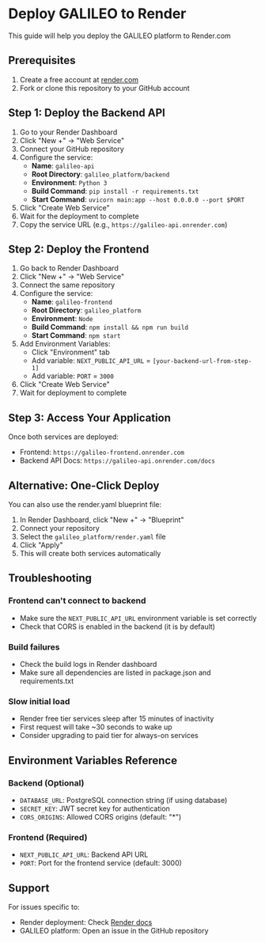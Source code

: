 # Deploy GALILEO to Render

This guide will help you deploy the GALILEO platform to Render.com

## Prerequisites

1. Create a free account at [render.com](https://render.com)
2. Fork or clone this repository to your GitHub account

## Step 1: Deploy the Backend API

1. Go to your Render Dashboard
2. Click "New +" → "Web Service"
3. Connect your GitHub repository
4. Configure the service:
   - **Name**: `galileo-api`
   - **Root Directory**: `galileo_platform/backend`
   - **Environment**: `Python 3`
   - **Build Command**: `pip install -r requirements.txt`
   - **Start Command**: `uvicorn main:app --host 0.0.0.0 --port $PORT`
5. Click "Create Web Service"
6. Wait for the deployment to complete
7. Copy the service URL (e.g., `https://galileo-api.onrender.com`)

## Step 2: Deploy the Frontend

1. Go back to Render Dashboard
2. Click "New +" → "Web Service"
3. Connect the same repository
4. Configure the service:
   - **Name**: `galileo-frontend`
   - **Root Directory**: `galileo_platform`
   - **Environment**: `Node`
   - **Build Command**: `npm install && npm run build`
   - **Start Command**: `npm start`
5. Add Environment Variables:
   - Click "Environment" tab
   - Add variable: `NEXT_PUBLIC_API_URL` = `[your-backend-url-from-step-1]`
   - Add variable: `PORT` = `3000`
6. Click "Create Web Service"
7. Wait for deployment to complete

## Step 3: Access Your Application

Once both services are deployed:
- Frontend: `https://galileo-frontend.onrender.com`
- Backend API Docs: `https://galileo-api.onrender.com/docs`

## Alternative: One-Click Deploy

You can also use the render.yaml blueprint file:

1. In Render Dashboard, click "New +" → "Blueprint"
2. Connect your repository
3. Select the `galileo_platform/render.yaml` file
4. Click "Apply"
5. This will create both services automatically

## Troubleshooting

### Frontend can't connect to backend
- Make sure the `NEXT_PUBLIC_API_URL` environment variable is set correctly
- Check that CORS is enabled in the backend (it is by default)

### Build failures
- Check the build logs in Render dashboard
- Make sure all dependencies are listed in package.json and requirements.txt

### Slow initial load
- Render free tier services sleep after 15 minutes of inactivity
- First request will take ~30 seconds to wake up
- Consider upgrading to paid tier for always-on services

## Environment Variables Reference

### Backend (Optional)
- `DATABASE_URL`: PostgreSQL connection string (if using database)
- `SECRET_KEY`: JWT secret key for authentication
- `CORS_ORIGINS`: Allowed CORS origins (default: "*")

### Frontend (Required)
- `NEXT_PUBLIC_API_URL`: Backend API URL
- `PORT`: Port for the frontend service (default: 3000)

## Support

For issues specific to:
- Render deployment: Check [Render docs](https://render.com/docs)
- GALILEO platform: Open an issue in the GitHub repository